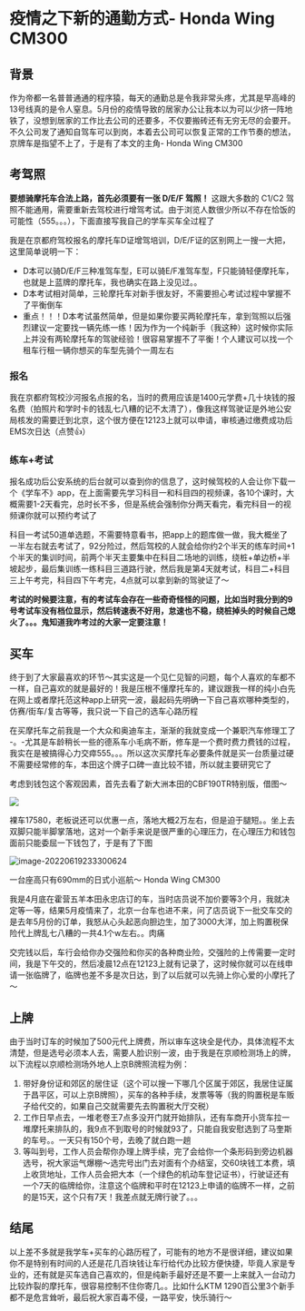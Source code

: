 # 疫情之下新的通勤方式- Honda Wing CM300

## 背景

作为帝都一名普普通通的程序猿，每天的通勤总是令我非常头疼，尤其是早高峰的13号线真的是令人窒息。5月份的疫情导致的居家办公让我本以为可以少挤一阵地铁了，没想到居家的工作比去公司的还要多，不仅要搬砖还有无穷无尽的会要开。不久公司发了通知自驾车可以到岗，本着去公司可以恢复正常的工作节奏的想法，京牌车是指望不上了，于是有了本文的主角- Honda Wing CM300

## 考驾照

**要想骑摩托车合法上路，首先必须要有一张 D/E/F 驾照！** 这跟大多数的 C1/C2 驾照不能通用，需要重新去驾校进行增驾考试。由于浏览人数很少所以不存在恰饭的可能性（555。。。），下面直接写我自己的学车买车全过程了

我是在京都府驾校报名的摩托车D证增驾培训，D/E/F证的区别网上一搜一大把，这里简单说明一下：

- D本可以骑D/E/F三种准驾车型，E可以骑E/F准驾车型，F只能骑轻便摩托车，也就是上蓝牌的摩托车，我也确实在路上没见过。。
- D本考试相对简单，三轮摩托车对新手很友好，不需要担心考试过程中掌握不了平衡倒车
- 重点！！！D本考试虽然简单，但是如果你要买两轮摩托车，拿到驾照以后强烈建议一定要找一辆先练一练！因为作为一个纯新手（我这种）这时候你实际上并没有两轮摩托车的驾驶经验！很容易掌握不了平衡！个人建议可以找一个租车行租一辆你想买的车型先骑个一周左右

### 报名

我在京都府驾校沙河报名点报的名，当时的费用应该是1400元学费+几十块钱的报名费（拍照片和学时卡的钱乱七八糟的记不太清了），像我这样驾驶证是外地公安局核发的需要迁到北京，这个很方便在12123上就可以申请，审核通过缴费成功后EMS次日达（点赞👍）

### 练车+考试

报名成功后公安系统的后台就可以查到你的信息了，这时候驾校的人会让你下载一个《学车不》app，在上面需要先学习科目一和科目四的视频课，各10个课时，大概需要1-2天看完，总时长不多，但是系统会强制你分两天看完，看完科目一的视频课你就可以预约考试了

科目一考试50道单选题，不需要特意看书，把app上的题库做一做，我大概坐了一半左右就去考试了，92分险过，然后驾校的人就会给你约2个半天的练车时间+1个半天的集训时间，前两个半天主要集中在科目二场地的训练，绕桩+单边桥+半坡起步，最后集训练一练科目三道路行驶，然后我是第4天就考试，科目二+科目三上午考完，科目四下午考完，4点就可以拿到新的驾驶证了～

**考试的时候要注意，有的考试车会存在一些奇奇怪怪的问题，比如当时我分到的9号考试车没有档位显示，然后转速表不好用，怠速也不稳，绕桩掉头的时候自己熄火了。。。鬼知道我咋考过的大家一定要注意！**

## 买车

终于到了大家最喜欢的环节～其实这是一个见仁见智的问题，每个人喜欢的车都不一样，自己喜欢的就是最好的！我是压根不懂摩托车的，建议跟我一样的纯小白先在网上或者摩托范这种app上研究一波，最起码先明确一下自己喜欢哪种类型的，仿赛/街车/复古等等，我只说一下自己的选车心路历程

在买摩托车之前我是一个大众和奥迪车主，渐渐的我就变成一个兼职汽车修理工了 -。-尤其是车龄稍长一些的德系车小毛病不断，修车是一个费时费力费钱的过程，我实在是被搞得心力交瘁555。。。所以这次买摩托车必要条件就是买一台质量过硬不需要经常修的车，本田这个牌子口碑一直比较不错，所以就主要研究它了

考虑到钱包这个客观因素，首先去看了新大洲本田的CBF190TR特别版，借图～

![](https://tva1.sinaimg.cn/large/e6c9d24ely1h3dyz2jdtrj21400u00ye.jpg)

裸车17580，老板说还可以优惠一点，落地大概2万左右，但是迫于腿短。。坐上去双脚只能半脚掌落地，这对一个新手来说是很严重的心理压力，在心理压力和钱包面前只能委屈一下钱包了，于是有了下图

![image-20220619233300624](https://tva1.sinaimg.cn/large/e6c9d24ely1h3dz48o35qj21410u0guw.jpg)

一台座高只有690mm的日式小巡航～ Honda Wing CM300

我是4月底在霍营五羊本田永忠店订的车，当时店员说不加价要等3个月，我就决定等一等，结果5月疫情来了，北京一台车也进不来，问了店员说下一批交车交的是去年5月份的订单，我怒从心头起恶向胆边生，加了3000大洋，加上购置税保险代上牌乱七八糟的一共4.1个w左右。。肉痛

交完钱以后，车行会给你办交强险和你买的各种商业险，交强险的上传需要一定时间，我是下午交的，然后凌晨12点在12123上就有记录了，这时候你就可以在线申请一张临牌了，临牌也差不多是次日达，到了以后就可以先骑上你心爱的小摩托了～

## 上牌 

由于当时订车的时候加了500元代上牌费，所以审车这块全是代办，具体流程不太清楚，但是选号必须本人去，需要人脸识别一波，由于我是在京顺检测场上的牌，以下流程以京顺检测场外地人上京B牌照流程为例：

1. 带好身份证和郊区的居住证（这个可以搜一下哪几个区属于郊区，我居住证属于昌平区，可以上京B牌照），买车的各种手续，发票等等（我的购置税是车贩子给代交的，如果自己交就需要先去购置税大厅交税）
2. 工作日早点去，一堆老卷王7点多没开门就开始排队，还有车商开小货车拉一堆摩托来排队的，我9点不到取号的时候就93了，只能自我安慰选到了马奎斯的车号。。一天只有150个号，去晚了就白跑一趟
3. 等叫到号，工作人员会帮你办理上牌手续，完了会给你一个条形码到旁边机器选号，祝大家运气爆棚～选完号出门去对面有个办结室，交60块钱工本费，填上收货地址，工作人员会把大本（一个绿色的机动车登记证书），行驶证还有一个7天的临牌给你，注意这个临牌和平时在12123上申请的临牌不一样，之前的是15天，这个只有7天！我差点就无牌行驶了。。。

## 结尾

以上差不多就是我学车+买车的心路历程了，可能有的地方不是很详细，建议如果你不是特别有时间的人还是花几百块钱让车行给代办比较方便快捷，毕竟人家是专业的，还有就是买车选自己喜欢的，但是纯新手最好还是不要一上来就入一台动力比较炸裂的摩托车，很容易控制不住你寄几。。比如什么KTM 1290百公里3个新手都不是危言耸听，最后祝大家百毒不侵，一路平安，快乐骑行～